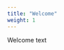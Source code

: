 ```yaml
---
title: "Welcome"
weight: 1
---
```


Welcome text

<!--The **Hamburg Node of the Digital Earths Global Hackathon** is part of the **World Climate Research Programme (WCRP) Global km-Scale Hackathon**, an initiative designed to advance the analysis and development of high-resolution Earth-system models. 

The Hamburg event, taking place from **May 12 to 16, 2025**, will gather participants to collaborate on hacking, bug-fixing, and learning in a dynamic, hands-on environment. This hackathon is part of the larger WCRP effort to push the boundaries of climate system modeling and digital innovation globally.

For more details about the global hackathon and its objectives, please visit the [official WCRP event page](https://www.wcrp-esmo.org/activities/wcrp-global-km-scale-hackathon-2025).
-->

